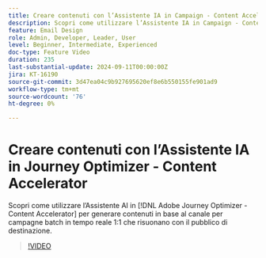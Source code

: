 ```yaml
---
title: Creare contenuti con l’Assistente IA in Campaign - Content Accelerator
description: Scopri come utilizzare l’Assistente IA in Campaign - Content Accelerator per generare contenuti in base al canale per campagne batch in tempo reale 1:1 che risuonano con il pubblico di destinazione.
feature: Email Design
role: Admin, Developer, Leader, User
level: Beginner, Intermediate, Experienced
doc-type: Feature Video
duration: 235
last-substantial-update: 2024-09-11T00:00:00Z
jira: KT-16190
source-git-commit: 3d47ea04c9b927695620ef8e6b550155fe901ad9
workflow-type: tm+mt
source-wordcount: '76'
ht-degree: 0%

---
```



# Creare contenuti con l’Assistente IA in Journey Optimizer - Content Accelerator

Scopri come utilizzare l’Assistente AI in [!DNL Adobe Journey Optimizer - Content Accelerator] per generare contenuti in base al canale per campagne batch in tempo reale 1:1 che risuonano con il pubblico di destinazione.

>[!VIDEO](https://video.tv.adobe.com/v/3433552/?learn=on)
